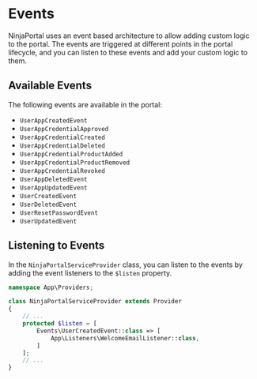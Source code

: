 # Events
NinjaPortal uses an event based architecture to allow adding custom logic to the portal. The events are triggered at different points in the portal lifecycle, and you can listen to these events and add your custom logic to them.

## Available Events
The following events are available in the portal:

- `UserAppCreatedEvent`
- `UserAppCredentialApproved`
- `UserAppCredentialCreated`
- `UserAppCredentialDeleted`
- `UserAppCredentialProductAdded`
- `UserAppCredentialProductRemoved`
- `UserAppCredentialRevoked`
- `UserAppDeletedEvent`
- `UserAppUpdatedEvent`
- `UserCreatedEvent`
- `UserDeletedEvent`
- `UserResetPasswordEvent`
- `UserUpdatedEvent`

## Listening to Events
In the ```NinjaPortalServiceProvider``` class, you can listen to the events by adding the event listeners to the ```$listen``` property.

```php
namespace App\Providers;

class NinjaPortalServiceProvider extends Provider
{
    // ...
    protected $listen = [
        Events\UserCreatedEvent::class => [
            App\Listeners\WelcomeEmailListener::class,
        ]
    ];
    // ...
}
```
